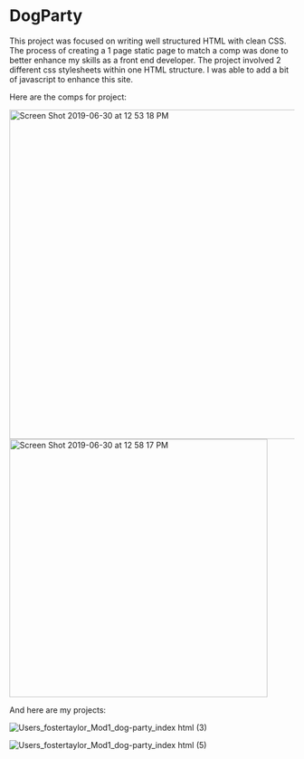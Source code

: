 # DogParty

This project was focused on writing well structured HTML with clean CSS.  The process of creating a 1 page static page to match a comp was done to better enhance my skills as a front end developer.  The project involved 2 different css stylesheets within one HTML structure.   I was able to add a bit of javascript to enhance this site. 

Here are the comps for project:

<img width="582" alt="Screen Shot 2019-06-30 at 12 53 18 PM" src="https://user-images.githubusercontent.com/50148342/60400798-43d3bd00-9b36-11e9-9448-e8d064cf4058.png">
<img width="456" alt="Screen Shot 2019-06-30 at 12 58 17 PM" src="https://user-images.githubusercontent.com/50148342/60400833-e724d200-9b36-11e9-8a21-b3645d106ee8.png">

And here are my projects:

![_Users_fostertaylor_Mod1_dog-party_index html_ (3)](https://user-images.githubusercontent.com/50148342/60400279-d1131380-9b2e-11e9-9648-974c1fbd2b14.png)

![_Users_fostertaylor_Mod1_dog-party_index html_ (5)](https://user-images.githubusercontent.com/50148342/60400744-8ea10500-9b35-11e9-99cc-d0d02c4a09c1.png)

